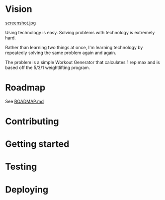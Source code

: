 # Vision

[screenshot.jpg]()

Using technology is easy. Solving problems with technology is extremely hard.

Rather than learning two things at once, I'm learning technology by repeatedly solving the same problem again and again.

The problem is a simple Workout Generator that calculates 1 rep max and is based off the 5/3/1 weightlifting program.

# Roadmap

See [ROADMAP.md](ROADMAP.md)

# Contributing

# Getting started

# Testing

# Deploying
